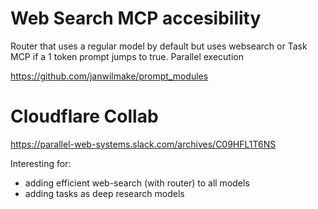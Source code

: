 # Web Search MCP accesibility

Router that uses a regular model by default but uses websearch or Task MCP if a 1 token prompt jumps to true. Parallel execution

https://github.com/janwilmake/prompt_modules

# Cloudflare Collab

https://parallel-web-systems.slack.com/archives/C09HFL1T6NS

Interesting for:

- adding efficient web-search (with router) to all models
- adding tasks as deep research models
